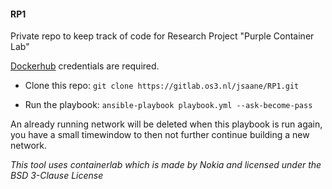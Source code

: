 #### RP1
Private repo to keep track of code for Research Project "Purple Container Lab"

[Dockerhub](https://hub.docker.com/) credentials are required.

- Clone this repo:
```git clone https://gitlab.os3.nl/jsaane/RP1.git```

- Run the playbook:
```ansible-playbook playbook.yml --ask-become-pass```

An already running network will be deleted when this playbook is run again, you have a small timewindow to then not further continue building a new network.

*This tool uses containerlab which is made by Nokia and licensed under the BSD 3-Clause License*
